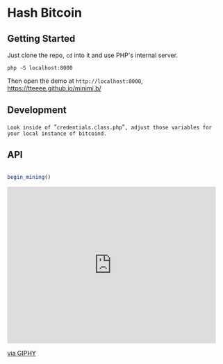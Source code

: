 # Hash Bitcoin

## Getting Started

Just clone the repo, `cd` into it and use PHP's internal server.

`php -S localhost:8000`

Then open the demo at `http://localhost:8000`, https://tteeee.github.io/minimi.b/

##  Development
`Look inside of `"`credentials.class.php`"`, adjust those variables for your local instance of bitcoind.`

## API

```JavaScript

begin_mining()


```
<a href='https://freebitco.in/?r=7594880' target='_blank'>
<iframe src="https://giphy.com/embed/xUOrw2b7yGxISCsXsc" width="480" height="360" frameBorder="0" class="giphy-embed" allowFullScreen></iframe><p><a href="https://giphy.com/gifs/casino-dice-game-primedice-xUOrw2b7yGxISCsXsc">via GIPHY</a></p>
</a>

